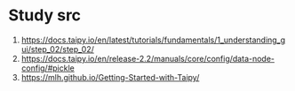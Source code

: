 # Study src
1. https://docs.taipy.io/en/latest/tutorials/fundamentals/1_understanding_gui/step_02/step_02/
2. https://docs.taipy.io/en/release-2.2/manuals/core/config/data-node-config/#pickle
3. https://mlh.github.io/Getting-Started-with-Taipy/